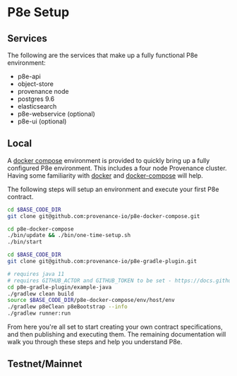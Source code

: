 # P8e Setup

## Services

The following are the services that make up a fully functional P8e environment:

* p8e-api
* object-store
* provenance node
* postgres 9.6
* elasticsearch
* p8e-webservice \(optional\)
* p8e-ui \(optional\)

## Local

A [docker compose](https://github.com/provenance-io/p8e-docker-compose) environment is provided to quickly bring up a fully configured P8e environment. This includes a four node Provenance cluster. Having some familiarity with [docker](https://docs.docker.com/) and [docker-compose](https://docs.docker.com/compose/) will help.

The following steps will setup an environment and execute your first P8e contract.

```bash
cd $BASE_CODE_DIR
git clone git@github.com:provenance-io/p8e-docker-compose.git

cd p8e-docker-compose
./bin/update && ./bin/one-time-setup.sh
./bin/start

cd $BASE_CODE_DIR
git clone git@github.com:provenance-io/p8e-gradle-plugin.git

# requires java 11
# requires GITHUB_ACTOR and GITHUB_TOKEN to be set - https://docs.github.com/en/packages/working-with-a-github-packages-registry/working-with-the-apache-maven-registry#authenticating-to-github-packages
cd p8e-gradle-plugin/example-java
./gradlew clean build
source $BASE_CODE_DIR/p8e-docker-compose/env/host/env
./gradlew p8eClean p8eBootstrap --info
./gradlew runner:run
```

From here you're all set to start creating your own contract specifications, and then publishing and executing them. The remaining documentation will walk you through these steps and help you understand P8e.

## Testnet/Mainnet




